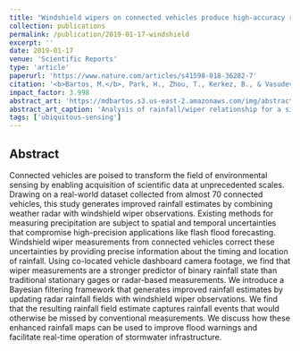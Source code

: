 ```yaml
---
title: "Windshield wipers on connected vehicles produce high-accuracy rainfall maps"
collection: publications
permalink: /publication/2019-01-17-windshield
excerpt: ''
date: 2019-01-17
venue: 'Scientific Reports'
type: 'article'
paperurl: 'https://www.nature.com/articles/s41598-018-36282-7'
citation: '<b>Bartos, M.</b>, Park, H., Zhou, T., Kerkez, B., & Vasudevan, R. (2019). Windshield wipers on connected vehicles produce high-accuracy rainfall maps. <i>Scientific Reports</i>, 9(1). doi:10.1038/s41598-018-36282-7'
impact_factor: 3.998
abstract_art: 'https://mdbartos.s3.us-east-2.amazonaws.com/img/abstract_art_6.png'
abstract_art_caption: 'Analysis of rainfall/wiper relationship for a single vehicle trip. The top two panels show video footage during the rainy (left) and dry (right) segments of the trip. The bottom left panel shows a map of the vehicle trip, with the wiper intensity indicated by color. A radar overlay shows the average rainfall intensity over the 40-minute time period.'
tags: ['ubiquitous-sensing']
---
```


## Abstract

Connected vehicles are poised to transform the field of environmental sensing by enabling acquisition of scientific data at unprecedented scales. Drawing on a real-world dataset collected from almost 70 connected vehicles, this study generates improved rainfall estimates by combining weather radar with windshield wiper observations. Existing methods for measuring precipitation are subject to spatial and temporal uncertainties that compromise high-precision applications like flash flood forecasting. Windshield wiper measurements from connected vehicles correct these uncertainties by providing precise information about the timing and location of rainfall. Using co-located vehicle dashboard camera footage, we find that wiper measurements are a stronger predictor of binary rainfall state than traditional stationary gages or radar-based measurements. We introduce a Bayesian filtering framework that generates improved rainfall estimates by updating radar rainfall fields with windshield wiper observations. We find that the resulting rainfall field estimate captures rainfall events that would otherwise be missed by conventional measurements. We discuss how these enhanced rainfall maps can be used to improve flood warnings and facilitate real-time operation of stormwater infrastructure.
